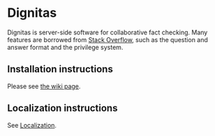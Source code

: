 # Dignitas

Dignitas is server-side software for collaborative fact checking. Many features are borrowed from [Stack Overflow](https://stackoverflow.com), such as the question and answer format and the privilege system.

## Installation instructions

Please see [the wiki page](https://github.com/TeamDignitas/dignitas/wiki/Installation-instructions).

## Localization instructions

See [Localization](https://github.com/TeamDignitas/dignitas/wiki/Localization).
